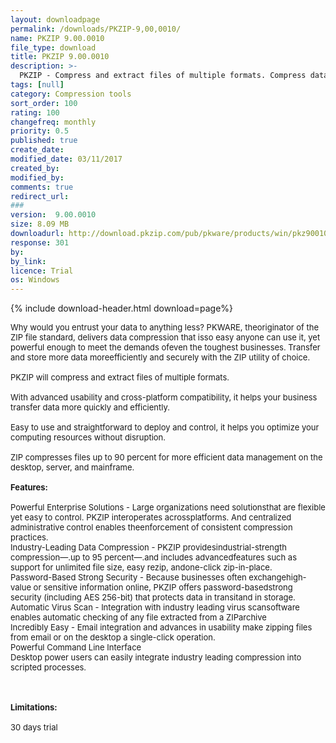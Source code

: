 ```yaml
---
layout: downloadpage
permalink: /downloads/PKZIP-9,00,0010/
name: PKZIP 9.00.0010
file_type: download
title: PKZIP 9.00.0010
description: >-
  PKZIP - Compress and extract files of multiple formats. Compress data files to save on bandwidth and 
tags: [null]
category: Compression tools
sort_order: 100
rating: 100
changefreq: monthly
priority: 0.5
published: true
create_date: 
modified_date: 03/11/2017
created_by: 
modified_by: 
comments: true
redirect_url: 
### 
version:  9.00.0010
size: 8.09 MB
downloadurl: http://download.pkzip.com/pub/pkware/products/win/pkz90010.exe
response: 301
by: 
by_link: 
licence: Trial 
os: Windows
---
```


{% include download-header.html download=page%}

<p style="fix-download-text !important">
<p><font size="2"><p>Why would you entrust your data to anything less? PKWARE, theoriginator of the ZIP file standard, delivers data compression that isso easy anyone can use it, yet powerful enough to meet the demands ofeven the toughest businesses. Transfer and store more data moreefficiently and securely with the ZIP utility of choice.<br />
<br />
PKZIP will compress and extract files of multiple formats.<br />
<br />
With advanced usability and cross-platform compatibility, it helps your business transfer data</a> more quickly and efficiently. <br />
<br />
Easy to use and straightforward to deploy and control, it helps you optimize your computing resources without disruption.<br />
<br />
ZIP compresses files up to 90 percent for more efficient data management on the desktop, server</a>, and mainframe.<br />
<br />
<span class="articleDetailsLink"><strong>Features:</strong></span><br />
<br />
Powerful Enterprise Solutions - Large organizations need solutionsthat are flexible yet easy to control. PKZIP interoperates acrossplatforms. And centralized administrative control enables theenforcement of consistent compression practices. <br />
Industry-Leading Data Compression - PKZIP providesindustrial-strength compression—.up to 95 percent—.and includes advancedfeatures such as support for unlimited file size, easy rezip, andone-click zip-in-place. <br />
Password-Based Strong Security - Because businesses often exchangehigh-value or sensitive information online, PKZIP offers password-basedstrong security (including AES 256-bit) that protects data in transitand in storage. <br />
Automatic Virus Scan - Integration with industry leading virus scansoftware enables automatic checking of any file extracted from a ZIParchive <br />
Incredibly Easy - Email</a> integration and advances in usability make zipping files from email or on the desktop a single-click operation.<br />
Powerful Command Line Interface <br />
Desktop power users can easily integrate industry leading compression into scripted processes.<br />
<br />
<br />
<br />
<span><strong>Limitations:</strong></span><br />
<br />
30 days trial</p></p></p>
